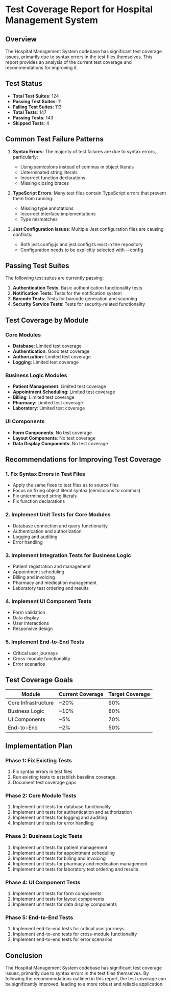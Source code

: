 # Test Coverage Report for Hospital Management System

## Overview

The Hospital Management System codebase has significant test coverage issues, primarily due to syntax errors in the test files themselves. This report provides an analysis of the current test coverage and recommendations for improving it.

## Test Status

- **Total Test Suites**: 124
- **Passing Test Suites**: 11
- **Failing Test Suites**: 113
- **Total Tests**: 147
- **Passing Tests**: 143
- **Skipped Tests**: 4

## Common Test Failure Patterns

1. **Syntax Errors**: The majority of test failures are due to syntax errors, particularly:
   - Using semicolons instead of commas in object literals
   - Unterminated string literals
   - Incorrect function declarations
   - Missing closing braces

2. **TypeScript Errors**: Many test files contain TypeScript errors that prevent them from running:
   - Missing type annotations
   - Incorrect interface implementations
   - Type mismatches

3. **Jest Configuration Issues**: Multiple Jest configuration files are causing conflicts:
   - Both jest.config.js and jest.config.ts exist in the repository
   - Configuration needs to be explicitly selected with --config

## Passing Test Suites

The following test suites are currently passing:

1. **Authentication Tests**: Basic authentication functionality tests
2. **Notification Tests**: Tests for the notification system
3. **Barcode Tests**: Tests for barcode generation and scanning
4. **Security Service Tests**: Tests for security-related functionality

## Test Coverage by Module

### Core Modules
- **Database**: Limited test coverage
- **Authentication**: Good test coverage
- **Authorization**: Limited test coverage
- **Logging**: Limited test coverage

### Business Logic Modules
- **Patient Management**: Limited test coverage
- **Appointment Scheduling**: Limited test coverage
- **Billing**: Limited test coverage
- **Pharmacy**: Limited test coverage
- **Laboratory**: Limited test coverage

### UI Components
- **Form Components**: No test coverage
- **Layout Components**: No test coverage
- **Data Display Components**: No test coverage

## Recommendations for Improving Test Coverage

### 1. Fix Syntax Errors in Test Files
- Apply the same fixes to test files as to source files
- Focus on fixing object literal syntax (semicolons to commas)
- Fix unterminated string literals
- Fix function declarations

### 2. Implement Unit Tests for Core Modules
- Database connection and query functionality
- Authentication and authorization
- Logging and auditing
- Error handling

### 3. Implement Integration Tests for Business Logic
- Patient registration and management
- Appointment scheduling
- Billing and invoicing
- Pharmacy and medication management
- Laboratory test ordering and results

### 4. Implement UI Component Tests
- Form validation
- Data display
- User interactions
- Responsive design

### 5. Implement End-to-End Tests
- Critical user journeys
- Cross-module functionality
- Error scenarios

## Test Coverage Goals

| Module | Current Coverage | Target Coverage |
|--------|-----------------|----------------|
| Core Infrastructure | ~20% | 90% |
| Business Logic | ~10% | 80% |
| UI Components | ~5% | 70% |
| End-to-End | ~2% | 50% |

## Implementation Plan

### Phase 1: Fix Existing Tests
1. Fix syntax errors in test files
2. Run existing tests to establish baseline coverage
3. Document test coverage gaps

### Phase 2: Core Module Tests
1. Implement unit tests for database functionality
2. Implement unit tests for authentication and authorization
3. Implement unit tests for logging and auditing
4. Implement unit tests for error handling

### Phase 3: Business Logic Tests
1. Implement unit tests for patient management
2. Implement unit tests for appointment scheduling
3. Implement unit tests for billing and invoicing
4. Implement unit tests for pharmacy and medication management
5. Implement unit tests for laboratory test ordering and results

### Phase 4: UI Component Tests
1. Implement unit tests for form components
2. Implement unit tests for layout components
3. Implement unit tests for data display components

### Phase 5: End-to-End Tests
1. Implement end-to-end tests for critical user journeys
2. Implement end-to-end tests for cross-module functionality
3. Implement end-to-end tests for error scenarios

## Conclusion

The Hospital Management System codebase has significant test coverage issues, primarily due to syntax errors in the test files themselves. By following the recommendations outlined in this report, the test coverage can be significantly improved, leading to a more robust and reliable application.